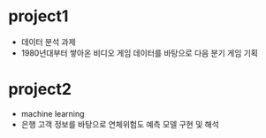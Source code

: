 # project1
- 데이터 분석 과제
- 1980년대부터 쌓아온 비디오 게임 데이터를 바탕으로 다음 분기 게임 기획

# project2
- machine learning
- 은행 고객 정보를 바탕으로 연체위험도 예측 모델 구현 및 해석
